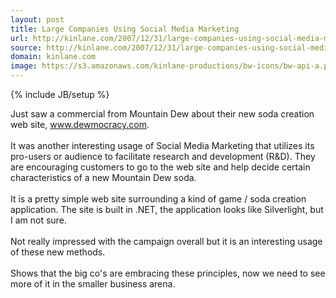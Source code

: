 ```yaml
---
layout: post
title: Large Companies Using Social Media Marketing
url: http://kinlane.com/2007/12/31/large-companies-using-social-media-marketing/
source: http://kinlane.com/2007/12/31/large-companies-using-social-media-marketing/
domain: kinlane.com
image: https://s3.amazonaws.com/kinlane-productions/bw-icons/bw-api-a.png
---
```

{% include JB/setup %}<p>
     Just saw a commercial from Mountain Dew about their new soda creation web site, <a href="http://www.dewmocracy.com/">www.dewmocracy.com</a>.
     <br />
     <br />
     It was another interesting usage of Social Media Marketing that utilizes its pro-users or audience to facilitate research and development (R&amp;D). They are encouraging customers to go to the web site and help decide certain characteristics of a new Mountain Dew soda.
     <br />
     <br />
     It is a pretty simple web site surrounding a kind of game / soda creation application. The site is built in .NET, the application looks like Silverlight, but I am not sure.
     <br />
     <br />
     Not really impressed with the campaign overall but it is an interesting usage of these new methods.
     <br />
     <br />
     Shows that the big co's are embracing these principles, now we need to see more of it in the smaller business arena.
</p>